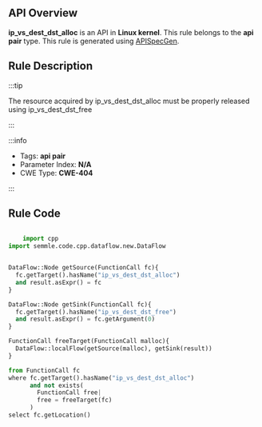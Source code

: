 ---
---


## API Overview
**ip_vs_dest_dst_alloc** is an API in **Linux kernel**. This rule belongs to the **api pair** type. This rule is generated using [APISpecGen](../../tools/APISpecGen).
## Rule Description

:::tip

The resource acquired by ip_vs_dest_dst_alloc must be properly released using ip_vs_dest_dst_free

:::

:::info

- Tags: **api pair**
- Parameter Index: **N/A**
- CWE Type: **CWE-404**

:::

## Rule Code
```python

    import cpp
import semmle.code.cpp.dataflow.new.DataFlow


DataFlow::Node getSource(FunctionCall fc){
  fc.getTarget().hasName("ip_vs_dest_dst_alloc")
  and result.asExpr() = fc
}

DataFlow::Node getSink(FunctionCall fc){
  fc.getTarget().hasName("ip_vs_dest_dst_free")
  and result.asExpr() = fc.getArgument(0)
}

FunctionCall freeTarget(FunctionCall malloc){
  DataFlow::localFlow(getSource(malloc), getSink(result))
}

from FunctionCall fc
where fc.getTarget().hasName("ip_vs_dest_dst_alloc")
      and not exists(
        FunctionCall free| 
        free = freeTarget(fc)
      )
select fc.getLocation()

    
```
